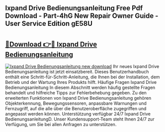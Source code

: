 ## Ixpand Drive Bedienungsanleitung Free Pdf Download - Part-4hG New Repair Owner Guide - User Service Edition gE58U

# <h2><a href="http://df4p0kb.blite.top/?on=Ixpand+Drive+Bedienungsanleitung">🔗Download 👉🔴 Ixpand Drive Bedienungsanleitung</a></h2>

[![Ixpand Drive Bedienungsanleitung new download](https://i.imgur.com/lujVjoI.png)](http://df4p0kb.blite.top/?on=Ixpand+Drive+Bedienungsanleitung)
Ihr neues Ixpand Drive Bedienungsanleitung ist jetzt einsatzbereit. Dieses Benutzerhandbuch enthält eine Schritt-für-Schritt-Anleitung, die Ihnen bei der Installation, dem Betrieb und der Wartung Ihres Produkts hilft. Häufige Fragen Ixpand Drive Bedienungsanleitung In diesem Abschnitt werden häufig gestellte Fragen behandelt und hilfreiche Tipps zur Fehlerbehebung gegeben. Zu den erweiterten Funktionen von Ixpand Drive Bedienungsanleitung gehören Objekterkennung, Bewegungssensoren, anpassbare Warnungen und Fernzugriff, auf die alle über die Benutzeroberfläche zugegriffen und angepasst werden können. Unterstützung verfügbar 24/7 Ixpand Drive BedienungsanleitungD. Unser Kundensupport-Team steht Ihnen 24/7 zur Verfügung, um Sie bei allen Anfragen zu unterstützen.

